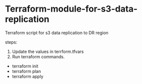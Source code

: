 # Terraform-module-for-s3-data-replication
Terraform script  for s3 data replication to DR region

steps:
1. Update the values in terrform.tfvars
2. Run terraform commands.
  -  terraform init
  -  terraform plan
  -   terraform apply
